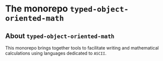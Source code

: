 The monorepo `typed-object-oriented-math`
=========================================

About `typed-object-oriented-math`
----------------------------------

This monorepo brings together tools to facilitate writing and mathematical calculations using languages dedicated to `ASCII`.


<!-- :monorepo-content-START: -->
<!-- :monorepo-content-END: -->


<!-- :version-START: -->
<!-- :version-END: -->
